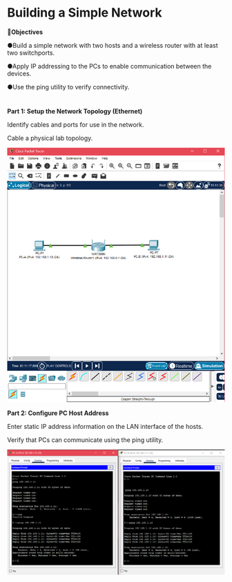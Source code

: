 # Building a Simple Network

🔎<b>Objectives</b>

●Build a simple network with two hosts and a wireless router with at least two switchports. 

●Apply IP addressing to the PCs to enable communication between the devices. 

●Use the ping utility to verify connectivity.
<h1></h1>

<b>Part 1: Setup the Network Topology (Ethernet)</b>

Identify cables and ports for use in the network.

Cable a physical lab topology.

<p align="center">
<img src="Screenshot (77).png"/>
</p>

<b>Part 2: Configure PC Host Address</b>

Enter static IP address information on the LAN interface of the hosts.

Verify that PCs can communicate using the ping utility.
<p align="center">
<img src="Screenshot (79).png"/>
</p>

